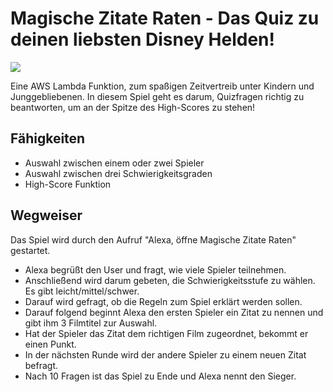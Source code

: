 # Magische Zitate Raten - Das Quiz zu deinen liebsten Disney Helden!

![](https://media0.faz.net/ppmedia/aktuell/wirtschaft/unternehmen/146657517/1.5572860/format_top1_breit/angst-vor-datendiebstahl.jpg)

Eine AWS Lambda Funktion, zum spaßigen Zeitvertreib unter Kindern und Junggebliebenen. 
In diesem Spiel geht es darum, Quizfragen richtig zu beantworten, um an der Spitze des High-Scores zu stehen!

## Fähigkeiten

* Auswahl zwischen einem oder zwei Spieler
* Auswahl zwischen drei Schwierigkeitsgraden
* High-Score Funktion

## Wegweiser

Das Spiel wird durch den Aufruf "Alexa, öffne Magische Zitate Raten" gestartet.

* Alexa begrüßt den User und fragt, wie viele Spieler teilnehmen.
* Anschließend wird darum gebeten, die Schwierigkeitsstufe zu wählen. Es gibt leicht/mittel/schwer.
* Darauf wird gefragt, ob die Regeln zum Spiel erklärt werden sollen.
* Darauf folgend beginnt Alexa den ersten Spieler ein Zitat zu nennen und gibt ihm 3 Filmtitel zur Auswahl.
* Hat der Spieler das Zitat dem richtigen Film zugeordnet, bekommt er einen Punkt. 
* In der nächsten Runde wird der andere Spieler zu einem neuen Zitat befragt. 
* Nach 10 Fragen ist das Spiel zu Ende und Alexa nennt den Sieger.



